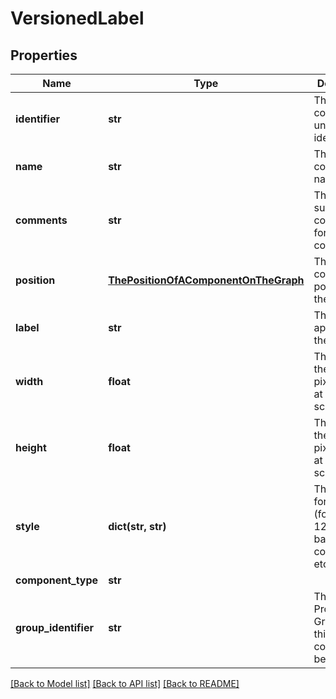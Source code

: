 # VersionedLabel

## Properties
Name | Type | Description | Notes
------------ | ------------- | ------------- | -------------
**identifier** | **str** | The component&#39;s unique identifier | [optional] 
**name** | **str** | The component&#39;s name | [optional] 
**comments** | **str** | The user-supplied comments for the component | [optional] 
**position** | [**ThePositionOfAComponentOnTheGraph**](ThePositionOfAComponentOnTheGraph.md) | The component&#39;s position on the graph | [optional] 
**label** | **str** | The text that appears in the label. | [optional] 
**width** | **float** | The width of the label in pixels when at a 1:1 scale. | [optional] 
**height** | **float** | The height of the label in pixels when at a 1:1 scale. | [optional] 
**style** | **dict(str, str)** | The styles for this label (font-size : 12px, background-color : #eee, etc). | [optional] 
**component_type** | **str** |  | [optional] 
**group_identifier** | **str** | The ID of the Process Group that this component belongs to | [optional] 

[[Back to Model list]](../nifiDocs.md#documentation-for-models) [[Back to API list]](../nifiDocs.md#documentation-for-api-endpoints) [[Back to README]](../nifiDocs.md)


